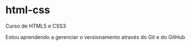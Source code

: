 # html-css
 Curso de HTML5 e CSS3

 Estou aprendendo a gerenciar o versionamento através do Git e do GitHub
